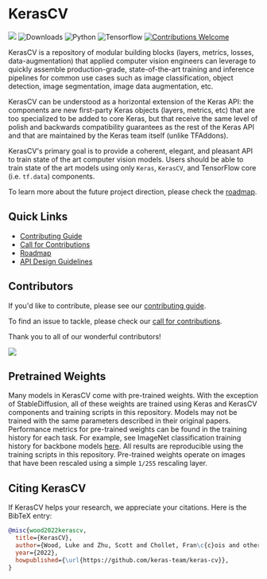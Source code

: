 # KerasCV
[![](https://github.com/keras-team/keras-cv/workflows/Tests/badge.svg?branch=master)](https://github.com/keras-team/keras-cv/actions?query=workflow%3ATests+branch%3Amaster)
![Downloads](https://img.shields.io/pypi/dm/keras-cv.svg)
![Python](https://img.shields.io/badge/python-v3.7.0+-success.svg)
![Tensorflow](https://img.shields.io/badge/tensorflow-v2.9.0+-success.svg)
[![Contributions Welcome](https://img.shields.io/badge/contributions-welcome-brightgreen.svg?style=flat)](https://github.com/keras-team/keras-cv/issues)

KerasCV is a repository of modular building blocks (layers, metrics, losses, data-augmentation) that
applied computer vision engineers can leverage to quickly assemble production-grade, state-of-the-art
training and inference pipelines for common use cases such as image classification, object detection,
image segmentation, image data augmentation, etc.

KerasCV can be understood as a horizontal extension of the Keras API: the components are new first-party
Keras objects (layers, metrics, etc) that are too specialized to be added to core Keras, but that receive
the same level of polish and backwards compatibility guarantees as the rest of the Keras API and that
are maintained by the Keras team itself (unlike TFAddons).

KerasCV's primary goal is to provide a coherent, elegant, and pleasant API to train state of the art computer vision models.
Users should be able to train state of the art models using only `Keras`, `KerasCV`, and TensorFlow core (i.e. `tf.data`) components.

To learn more about the future project direction, please check the [roadmap](.github/ROADMAP.md).

## Quick Links
- [Contributing Guide](.github/CONTRIBUTING.md)
- [Call for Contributions](https://github.com/keras-team/keras-cv/issues?q=is%3Aopen+is%3Aissue+label%3Acontribution-welcome)
- [Roadmap](.github/ROADMAP.md)
- [API Design Guidelines](.github/API_DESIGN.md)

## Contributors
If you'd like to contribute, please see our [contributing guide](.github/CONTRIBUTING.md).

To find an issue to tackle, please check our [call for contributions](.github/CALL_FOR_CONTRIBUTIONS.md).

Thank you to all of our wonderful contributors!

<a href="https://github.com/keras-team/keras-cv/graphs/contributors">
  <img src="https://contrib.rocks/image?repo=keras-team/keras-cv" />
</a>

## Pretrained Weights
Many models in KerasCV come with pre-trained weights. With the exception of StableDiffusion,
all of these weights are trained using Keras and KerasCV components and training scripts in this
repository. Models may not be trained with the same parameters described in their original papers.
Performance metrics for pre-trained weights can be found in the training history for each task.
For example, see ImageNet classification training history for backbone models [here](examples/training/classification/imagenet/training_history.json).
All results are reproducible using the training scripts in this repository. Pre-trained weights
operate on images that have been rescaled using a simple `1/255` rescaling layer.

## Citing KerasCV

If KerasCV helps your research, we appreciate your citations.
Here is the BibTeX entry:

```bibtex
@misc{wood2022kerascv,
  title={KerasCV},
  author={Wood, Luke and Zhu, Scott and Chollet, Fran\c{c}ois and others},
  year={2022},
  howpublished={\url{https://github.com/keras-team/keras-cv}},
}
```
